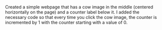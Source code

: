 Created a simple webpage that has a cow image in the middle (centered horizontally on the page) and a counter label below it. I added the necessary code so that every time you click the cow image, the counter is incremented by 1 with the counter starting with a value of 0.


